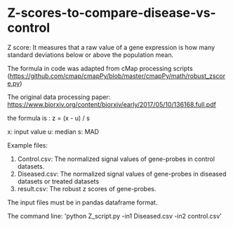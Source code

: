 # Z-scores-to-compare-disease-vs-control

Z score: It measures that a raw value of a gene expression is how many standard deviations below or above the population mean.

The formula in code was adapted from cMap processing scripts (https://github.com/cmap/cmapPy/blob/master/cmapPy/math/robust_zscore.py)

The original data processing paper: https://www.biorxiv.org/content/biorxiv/early/2017/05/10/136168.full.pdf 

the formula is :
z = (x - u) / s

x: input value
u: median 
s: MAD 

Example files:
1. Control.csv: The normalized signal values of gene-probes in control datasets.
2. Diseased.csv: The normalized signal values of gene-probes in diseased datasets or treated datasets
3. result.csv: The robust z scores of gene-probes.

The input files must be in pandas dataframe format.

The command line: 'python Z_script.py -in1 Diseased.csv -in2 control.csv'
